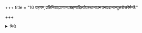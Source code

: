 +++
title = "10 ग्रहणम् प्रतिनिग्राह्याणामवग्रहणादित्योपस्थानावनयनप्रदानान्युत्तरोत्तरैर्मन्त्रैः"

+++

<details><summary>थिते</summary>

ग्रहणं प्रतिनिग्राह्याणामवग्रहणादित्योपस्थानावनयनप्रदानान्युत्तरोत्तरैर्मन्त्रैः १०
</details>
